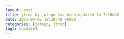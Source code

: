 ```yaml
---
layout: post
title: jtroc by jotego has been updated to 7e16d43
date: 2024-04-05 18:28:48 +0000
categories: [jotego, jtroc]
tags: [update]
---
```


